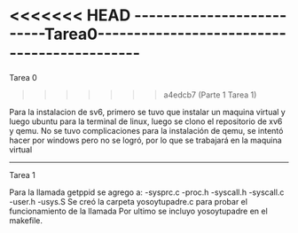 <<<<<<< HEAD
--------------------------Tarea0--------------------------------------------
=======
Tarea 0
>>>>>>> a4edcb7 (Parte 1 Tarea 1)

Para la instalacion de sv6, primero se tuvo que instalar un maquina virtual y 
luego ubuntu para la terminal de linux, luego se clono el repositorio de xv6 y qemu. 
No se tuvo complicaciones para la instalación de qemu, se intentó hacer por windows pero 
no se logró, por lo que se trabajará en la maquina virtual

-----------------------------------------------------

Tarea 1

Para la llamada getppid se agrego a:
-sysprc.c
-proc.h
-syscall.h
-syscall.c
-user.h
-usys.S
Se creó la carpeta yosoytupadre.c para probar el funcionamiento de la llamada
Por ultimo se incluyo yosoytupadre en el makefile.

